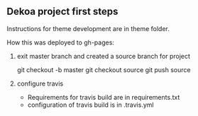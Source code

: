 ## Dekoa project first steps

Instructions for theme development are in theme folder.

How this was deployed to gh-pages:

1. exit master branch and created a source branch for project
    
    git checkout -b master
    git checkout source
    git push <this repo remote address> source

2. configure travis 
    
    - Requirements for travis build are in requirements.txt
    - configuration of travis build is in .travis.yml
